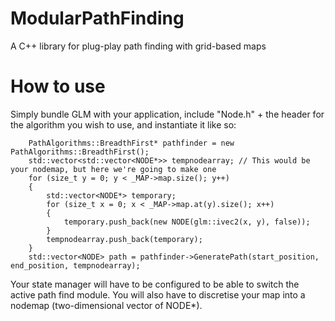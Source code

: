 # ModularPathFinding
A C++ library for plug-play path finding with grid-based maps

# How to use
Simply bundle GLM with your application, include "Node.h" + the header for the algorithm you wish to use, and instantiate it like so:

~~~~
	PathAlgorithms::BreadthFirst* pathfinder = new PathAlgorithms::BreadthFirst();
	std::vector<std::vector<NODE*>> tempnodearray; // This would be your nodemap, but here we're going to make one
	for (size_t y = 0; y < _MAP->map.size(); y++)
	{
		std::vector<NODE*> temporary;
		for (size_t x = 0; x < _MAP->map.at(y).size(); x++)
		{
			temporary.push_back(new NODE(glm::ivec2(x, y), false));
		}
		tempnodearray.push_back(temporary);
	}
	std::vector<NODE> path = pathfinder->GeneratePath(start_position, end_position, tempnodearray);
~~~~

Your state manager will have to be configured to be able to switch the active path find module. You will also have to discretise your map into a nodemap (two-dimensional vector of NODE*).